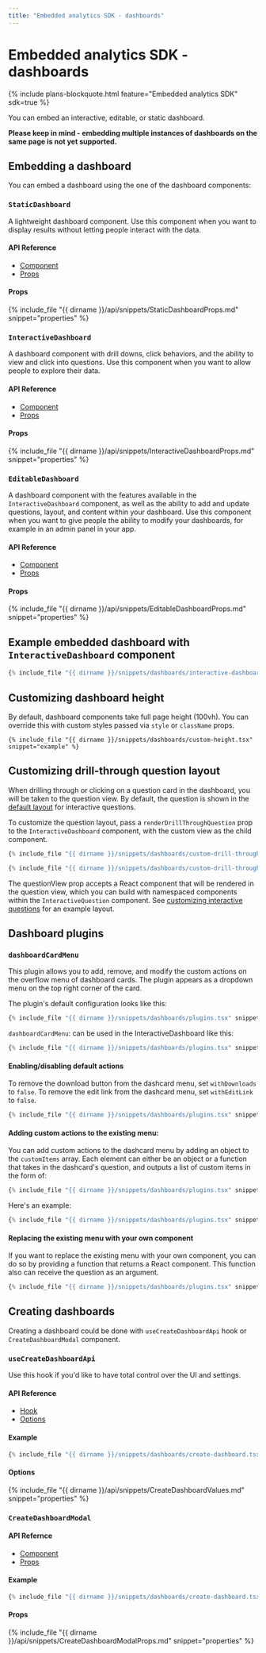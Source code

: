```yaml
---
title: "Embedded analytics SDK - dashboards"
---
```


# Embedded analytics SDK - dashboards

{% include plans-blockquote.html feature="Embedded analytics SDK" sdk=true %}

You can embed an interactive, editable, or static dashboard.

**Please keep in mind - embedding multiple instances of dashboards on the same page is not yet supported.**

## Embedding a dashboard

You can embed a dashboard using the one of the dashboard components:

### `StaticDashboard`

A lightweight dashboard component. Use this component when you want to display results without letting people interact with the data.

#### API Reference

- [Component](./api/StaticDashboard.html)
- [Props](./api/StaticDashboardProps.html)

#### Props

{% include_file "{{ dirname }}/api/snippets/StaticDashboardProps.md" snippet="properties" %}

### `InteractiveDashboard`

A dashboard component with drill downs, click behaviors, and the ability to view and click into questions. Use this component when you want to allow people to explore their data.

#### API Reference

- [Component](./api/InteractiveDashboard.html)
- [Props](./api/InteractiveDashboardProps.html)

#### Props

{% include_file "{{ dirname }}/api/snippets/InteractiveDashboardProps.md" snippet="properties" %}

### `EditableDashboard`

A dashboard component with the features available in the `InteractiveDashboard` component, as well as the ability to add and update questions, layout, and content within your dashboard. Use this component when you want to give people the ability to modify your dashboards, for example in an admin panel in your app.

#### API Reference

- [Component](./api/EditableDashboard.html)
- [Props](./api/EditableDashboardProps.html)

#### Props

{% include_file "{{ dirname }}/api/snippets/EditableDashboardProps.md" snippet="properties" %}

## Example embedded dashboard with `InteractiveDashboard` component

```typescript
{% include_file "{{ dirname }}/snippets/dashboards/interactive-dashboard.tsx" %}
```

## Customizing dashboard height

By default, dashboard components take full page height (100vh). You can override this with custom styles passed via `style` or `className` props.

```tsx
{% include_file "{{ dirname }}/snippets/dashboards/custom-height.tsx" snippet="example" %}
```

## Customizing drill-through question layout

When drilling through or clicking on a question card in the dashboard, you will be taken to the question view. By default, the question is shown in the [default layout](./questions.md#customizing-interactive-questions) for interactive questions.

To customize the question layout, pass a `renderDrillThroughQuestion` prop to the `InteractiveDashboard` component, with the custom view as the child component.

```typescript
{% include_file "{{ dirname }}/snippets/dashboards/custom-drill-through-question-layout.tsx" snippet="example-1" %}

{% include_file "{{ dirname }}/snippets/dashboards/custom-drill-through-question-layout.tsx" snippet="example-2" %}
```

The questionView prop accepts a React component that will be rendered in the question view, which you can build with namespaced components within the `InteractiveQuestion` component. See [customizing interactive questions](./questions.md#customizing-interactive-questions) for an example layout.

## Dashboard plugins

### `dashboardCardMenu`

This plugin allows you to add, remove, and modify the custom actions on the overflow menu of dashboard cards. The plugin appears as a dropdown menu on the top right corner of the card.

The plugin's default configuration looks like this:

```typescript
{% include_file "{{ dirname }}/snippets/dashboards/plugins.tsx" snippet="example-base-1" %}
```

`dashboardCardMenu`: can be used in the InteractiveDashboard like this:

```typescript
{% include_file "{{ dirname }}/snippets/dashboards/plugins.tsx" snippet="example-base-2" %}
```

#### Enabling/disabling default actions

To remove the download button from the dashcard menu, set `withDownloads` to `false`. To remove the edit link from the dashcard menu, set `withEditLink` to `false`.

```typescript
{% include_file "{{ dirname }}/snippets/dashboards/plugins.tsx" snippet="example-default-actions" %}
```

#### Adding custom actions to the existing menu:

You can add custom actions to the dashcard menu by adding an object to the `customItems` array. Each element can either be an object or a function that takes in the dashcard's question, and outputs a list of custom items in the form of:

```typescript
{% include_file "{{ dirname }}/snippets/dashboards/plugins.tsx" snippet="example-custom-action-type" %}
```

Here's an example:

```typescript
{% include_file "{{ dirname }}/snippets/dashboards/plugins.tsx" snippet="example-custom-actions" %}
```

#### Replacing the existing menu with your own component

If you want to replace the existing menu with your own component, you can do so by providing a function that returns a React component. This function also can receive the question as an argument.

```typescript
{% include_file "{{ dirname }}/snippets/dashboards/plugins.tsx" snippet="example-custom-actions-menu" %}
```

## Creating dashboards

Creating a dashboard could be done with `useCreateDashboardApi` hook or `CreateDashboardModal` component.

### `useCreateDashboardApi`

Use this hook if you'd like to have total control over the UI and settings.

#### API Reference

- [Hook](./api/useCreateDashboardApi.html)
- [Options](./api/CreateDashboardValues.html)

#### Example

```typescript
{% include_file "{{ dirname }}/snippets/dashboards/create-dashboard.tsx" snippet="example-hook" %}
```

#### Options

{% include_file "{{ dirname }}/api/snippets/CreateDashboardValues.md" snippet="properties" %}

### `CreateDashboardModal`

#### API Refernce

- [Component](./api/CreateDashboardModal.html)
- [Props](./api/CreateDashboardModalProps.html)

#### Example

```typescript
{% include_file "{{ dirname }}/snippets/dashboards/create-dashboard.tsx" snippet="example-component" %}
```

#### Props

{% include_file "{{ dirname }}/api/snippets/CreateDashboardModalProps.md" snippet="properties" %}
